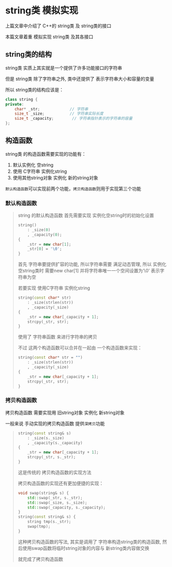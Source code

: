 # string类 模拟实现

上篇文章中介绍了 C++的 string类 及 string类的接口

本篇文章着重 模拟实现 string类 及其各接口

## string类的结构

string类 实质上其实就是一个提供了许多功能接口的字符串

但是 string类 除了字符串之外, 类中还提供了 表示字符串大小和容量的变量

所以 string类的结构应该是：

```cpp
class string {
private:
    char* _str;				// 字符串
    size_t _size;			// 字符串实际长度
    size_t _capacity;		 // 字符串指针表示的字符串的容量
};
```

## 构造函数

string类 的构造函数需要实现的功能有：

1. 默认实例化 空string
2. 使用 C字符串 实例化string
3. 使用其他string对象 实例化 新的string对象

`默认构造函数`可以实现前两个功能，`拷贝构造函数`则用于实现第三个功能

### 默认构造函数

> string 的默认构造函数 首先需要实现 实例化空string时的初始化设置
>
> ```cpp
> string() 
>     : _size(0)
>     , _capacity(0);
> {
>     _str = new char[1];
>     _str[0] = '\0';
> }
> ```
>
> 首先 字符串要提供扩容的功能, 所以字符串需要 满足动态管理, 所以 实例化空string类时 需要new char[1] 并将字符串唯一一个空间设置为‘\0’ 表示字符串为空
>
> 若要实现 使用C字符串 实例化string
>
> ```cpp
> string(const char* str) 
>     : _size(strlen(str))
>     , _capacity(_size)
> {
>     _str = new char[_capacity + 1];
>     strcpy(_str, str);
> }
> ```
>
> 使用了 字符串函数 来进行字符串的拷贝
>
> 不过 这两个构造函数可以合并在一起由 一个构造函数来实现：
>
> ```cpp
> string(const char* str = "")
>     : _size(strlen(str))
>     , _capacity(_size)
> {
>     _str = new char[_capacity + 1];
>     strcpy(_str, str);
> }
> ```

### 拷贝构造函数

拷贝构造函数 需要实现用 旧string对象 实例化 新string对象

一般来说 手动实现的拷贝构造函数 提供`深拷贝`功能

> ```cpp
> string(const string& s)
>     : _size(s._size)
>     , _capacity(s._capacity)
> {
>     _str = new char[_capacity + 1];
>     strcpy(_str, s._str);
> }
> ```
>
> 这是传统的 拷贝构造函数的实现方法
>
> 拷贝构造函数的实现还有更加便捷的实现：
>
> ```cpp
> void swap(string& s) {
>     std::swap(_str, s._str);
>     std::swap(_size, s._size);
>     std::swap(_capacity, s._capacity);
> }
> string(const string& s) {
>     string tmp(s._str);
>     swap(tmp);
> }
> ```
>
> 这种拷贝构造函数的写法, 其实是调用了 字符串构造string类的构造函数, 然后使用swap函数将临时string对象的内容与 新string类内容做交换
>
> 就完成了拷贝构造函数